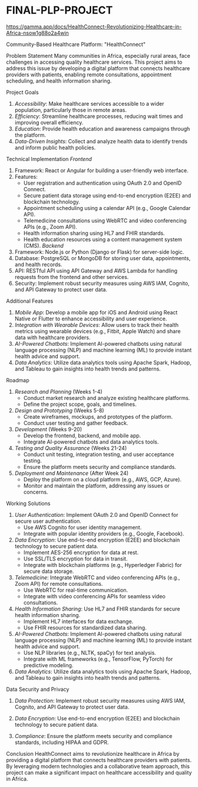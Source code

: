 # FINAL-PLP-PROJECT
https://gamma.app/docs/HealthConnect-Revolutionizing-Healthcare-in-Africa-nsow1g88o2a4win



Community-Based Healthcare Platform: "HealthConnect"


Problem Statement
Many communities in Africa, especially rural areas, face challenges in accessing quality healthcare services. This project aims to address this issue by developing a digital platform that connects healthcare providers with patients, enabling remote consultations, appointment scheduling, and health information sharing.


Project Goals
1. _Accessibility_: Make healthcare services accessible to a wider population, particularly those in remote areas.
2. _Efficiency_: Streamline healthcare processes, reducing wait times and improving overall efficiency.
3. _Education_: Provide health education and awareness campaigns through the platform.
4. _Data-Driven Insights_: Collect and analyze health data to identify trends and inform public health policies.

Technical Implementation
_Frontend_
1. Framework: React or Angular for building a user-friendly web interface.
2. Features:
    - User registration and authentication using OAuth 2.0 and OpenID Connect.
    - Secure patient data storage using end-to-end encryption (E2EE) and blockchain technology.
    - Appointment scheduling using a calendar API (e.g., Google Calendar API).
    - Telemedicine consultations using WebRTC and video conferencing APIs (e.g., Zoom API).
    - Health information sharing using HL7 and FHIR standards.
    - Health education resources using a content management system (CMS).
_Backend_
3. Framework: Node.js or Python (Django or Flask) for server-side logic.
4. Database: PostgreSQL or MongoDB for storing user data, appointments, and health records.
5. API: RESTful API using API Gateway and AWS Lambda for handling requests from the frontend and other services.
6. Security: Implement robust security measures using AWS IAM, Cognito, and API Gateway to protect user data.

Additional Features
1. _Mobile App_: Develop a mobile app for iOS and Android using React Native or Flutter to enhance accessibility and user experience.
2. _Integration with Wearable Devices_: Allow users to track their health metrics using wearable devices (e.g., Fitbit, Apple Watch) and share data with healthcare providers.
3. _AI-Powered Chatbots_: Implement AI-powered chatbots using natural language processing (NLP) and machine learning (ML) to provide instant health advice and support.
4. _Data Analytics_: Utilize data analytics tools using Apache Spark, Hadoop, and Tableau to gain insights into health trends and patterns.

Roadmap
1. _Research and Planning_ (Weeks 1-4)
    - Conduct market research and analyze existing healthcare platforms.
    - Define the project scope, goals, and timelines.
2. _Design and Prototyping_ (Weeks 5-8)
    - Create wireframes, mockups, and prototypes of the platform.
    - Conduct user testing and gather feedback.
3. _Development_ (Weeks 9-20)
    - Develop the frontend, backend, and mobile app.
    - Integrate AI-powered chatbots and data analytics tools.
4. _Testing and Quality Assurance_ (Weeks 21-24)
    - Conduct unit testing, integration testing, and user acceptance testing.
    - Ensure the platform meets security and compliance standards.
5. _Deployment and Maintenance_ (After Week 24)
    - Deploy the platform on a cloud platform (e.g., AWS, GCP, Azure).
    - Monitor and maintain the platform, addressing any issues or concerns.

Working Solutions
1. *User Authentication*: Implement OAuth 2.0 and OpenID Connect for secure user authentication.
    - Use AWS Cognito for user identity management.
    - Integrate with popular identity providers (e.g., Google, Facebook).
2. *Data Encryption*: Use end-to-end encryption (E2EE) and blockchain technology to secure patient data.
    - Implement AES-256 encryption for data at rest.
    - Use SSL/TLS encryption for data in transit.
    - Integrate with blockchain platforms (e.g., Hyperledger Fabric) for secure data storage.
3. *Telemedicine*: Integrate WebRTC and video conferencing APIs (e.g., Zoom API) for remote consultations.
    - Use WebRTC for real-time communication.
    - Integrate with video conferencing APIs for seamless video consultations.
4. *Health Information Sharing*: Use HL7 and FHIR standards for secure health information sharing.
    - Implement HL7 interfaces for data exchange.
    - Use FHIR resources for standardized data sharing.
5. *AI-Powered Chatbots*: Implement AI-powered chatbots using natural language processing (NLP) and machine learning (ML) to provide instant health advice and support.
    - Use NLP libraries (e.g., NLTK, spaCy) for text analysis.
    - Integrate with ML frameworks (e.g., TensorFlow, PyTorch) for predictive modeling.
6. *Data Analytics*: Utilize data analytics tools using Apache Spark, Hadoop, and Tableau to gain insights into health trends and patterns.

Data Security and Privacy

1. _Data Protection_: Implement robust security measures using AWS IAM, Cognito, and API Gateway to protect user data.



2. _Data Encryption_: Use end-to-end encryption (E2EE) and blockchain technology to secure patient data.



3. _Compliance_: Ensure the platform meets security and compliance standards, including HIPAA and GDPR.






Conclusion
HealthConnect aims to revolutionize healthcare in Africa by providing a digital platform that connects healthcare providers with patients. By leveraging modern technologies and a collaborative team approach, this project can make a significant impact on healthcare accessibility and quality in Africa.
 
